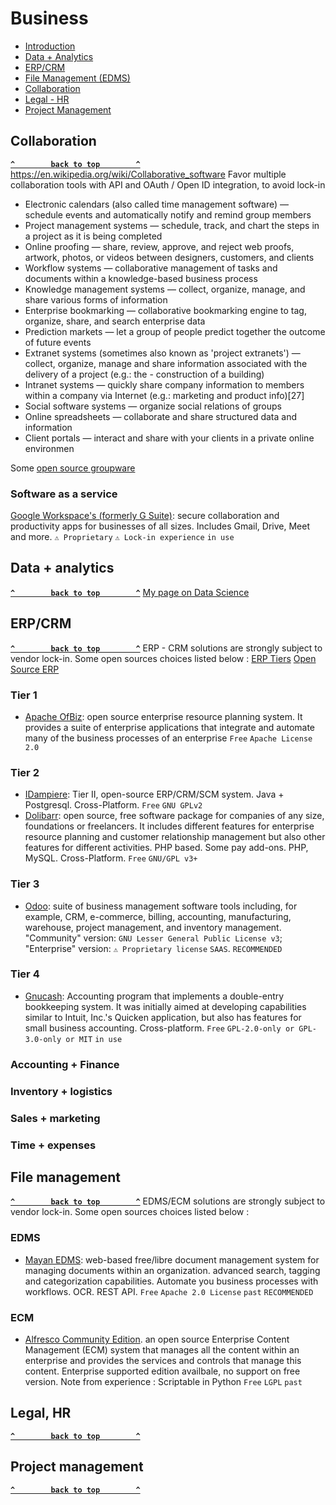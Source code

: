 # Business

- [Introduction](#introduction)
- [Data + Analytics](#data-analytics)
- [ERP/CRM](#erp-crm)
- [File Management (EDMS)](#file-management)
- [Collaboration](#collaboration)
- [Legal - HR](#legal-hr)
- [Project Management](#project-management)


## Collaboration ##
**[`^        back to top        ^`](#)**
https://en.wikipedia.org/wiki/Collaborative_software
Favor multiple collaboration tools with API and OAuth / Open ID integration, to avoid lock-in 

- Electronic calendars (also called time management software) — schedule events and automatically notify and remind group members
- Project management systems — schedule, track, and chart the steps in a project as it is being completed
- Online proofing — share, review, approve, and reject web proofs, artwork, photos, or videos between designers, customers, and clients
- Workflow systems — collaborative management of tasks and documents within a knowledge-based business process
- Knowledge management systems — collect, organize, manage, and share various forms of information
- Enterprise bookmarking — collaborative bookmarking engine to tag, organize, share, and search enterprise data
- Prediction markets — let a group of people predict together the outcome of future events
- Extranet systems (sometimes also known as 'project extranets') — collect, organize, manage and share information associated with the delivery of a project (e.g.: the - construction of a building)
- Intranet systems — quickly share company information to members within a company via Internet (e.g.: marketing and product info)[27]
- Social software systems — organize social relations of groups
- Online spreadsheets — collaborate and share structured data and information
- Client portals — interact and share with your clients in a private online environmen

Some [open source groupware](https://medevel.com/top-8-open-source-groupware-systems/)
### Software as a service ###
[Google Workspace's (formerly G Suite)](https://workspace.google.com/): secure collaboration and productivity apps for businesses of all sizes. Includes Gmail, Drive, Meet and more. `⚠ Proprietary` `⚠ Lock-in experience` `in use` 

## Data + analytics ## 
**[`^        back to top        ^`](#)**
[My page on Data Science](../data-science.md)

## ERP/CRM ##
**[`^        back to top        ^`](#)**
ERP - CRM solutions are strongly subject to vendor lock-in.
Some open sources choices listed below :
[ERP Tiers](https://erpmeaning.com/erp/erp-tiers-1-2-3/)
[Open Source ERP](https://dynamics.folio3.com/blog/open-source-enterprise-resource-planning-software/)
### Tier 1 ###
- [Apache OfBiz](https://ofbiz.apache.org/): open source enterprise resource planning system. It provides a suite of enterprise applications that integrate and automate many of the business processes of an enterprise `Free` `Apache License 2.0`
### Tier 2 ###
- [IDampiere](https://www.idempiere.org/): Tier II, open-source ERP/CRM/SCM system. Java + Postgresql. Cross-Platform. `Free` `GNU GPLv2`
- [Dolibarr](https://www.dolibarr.org/): open source, free software package for companies of any size, foundations or freelancers. It includes different features for enterprise resource planning and customer relationship management but also other features for different activities. PHP based. Some pay add-ons. PHP, MySQL. Cross-Platform. `Free` `GNU/GPL v3+`
### Tier 3 ###
- [Odoo](https://www.odoo.com/): suite of business management software tools including, for example, CRM, e-commerce, billing, accounting, manufacturing, warehouse, project management, and inventory management. "Community" version: `GNU Lesser General Public License v3`; "Enterprise" version: `⚠ Proprietary license` `SAAS`. `RECOMMENDED`
### Tier 4 ###
- [Gnucash](https://www.gnucash.org/): Accounting program that implements a double-entry bookkeeping system. It was initially aimed at developing capabilities similar to Intuit, Inc.'s Quicken application, but also has features for small business accounting. Cross-platform. `Free` `GPL-2.0-only or GPL-3.0-only or MIT` `in use`
### Accounting + Finance ###
### Inventory + logistics ### 
### Sales + marketing ### 
### Time + expenses ###

## File management ## 
**[`^        back to top        ^`](#)**
EDMS/ECM solutions are strongly subject to vendor lock-in.
Some open sources choices listed below :
### EDMS ###
- [Mayan EDMS](https://www.mayan-edms.com/): web-based free/libre document management system for managing documents within an organization. advanced search, tagging and categorization capabilities. Automate you business processes with workflows. OCR. REST API. `Free` `Apache 2.0 License` `past` `RECOMMENDED`
### ECM ###
- [Alfresco Community Edition](https://www.alfresco.com/ecm-software). an open source Enterprise Content Management (ECM) system that manages all the content within an enterprise and provides the services and controls that manage this content. Enterprise supported edition availbale, no support on free version. Note from experience : Scriptable in Python  `Free` `LGPL` `past` 

## Legal, HR ##
**[`^        back to top        ^`](#)**

## Project management ## 
**[`^        back to top        ^`](#)**
